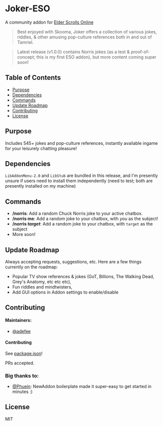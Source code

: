 # Joker-ESO
A community addon for [Elder Scrolls Online](https://www.elderscrollsonline.com)


> Best enjoyed with Skooma, Joker offers a collection of various jokes, riddles, & other amusing pop-culture references both in and out of Tamriel. 

> Latest release (v1.0.0) contains Norris jokes (as a test & proof-of-concept; this is my first ESO addon), but more content coming super soon!

## Table of Contents

- [Purpose](#purpose)
- [Dependencies](#dependencies)
- [Commands](#commands)
- [Update Roadmap](#update-roadmap)
- [Contributing](#contributing)
- [License](#license)

## Purpose
Includes 545+ jokes and pop-culture references, instantly available ingame for your leisurely chatting pleasure!

## Dependencies
`LibAddonMenu-2.0` and `LibStub` are bundled in this release, and I'm presently unsure if users need to install them independently (need to test; both are presently installed on my machine)

## Commands
- **/norris**: Add a random Chuck Norris joke to your active chatbox.
- **/norris me**: Add a random joke to your chatbox, with *you* as the subject!
- **/norris *target***: Add a random joke to your chatbox, with `target` as the subject
- More soon!


## Update Roadmap
Always accepting requests, suggestions, etc. Here are a few things currently on the roadmap:

- Popular TV show references & jokes (GoT, Billions, The Walking Dead, Grey's Anatomy, etc etc etc),
- Fun riddles and mindtwisters,
- Add GUI options in Addon settings to enable/disable 

## Contributing

#### Maintainers:
- [@adefee](https://github.com/adefee)

#### Contributing

See [package.json](package.json)!

PRs accepted.

### Big thanks to:

- [@Phuein](https://www.esoui.com/forums/member.php?action=getinfo&userid=38690): NewAddon boilerplate made it super-easy to get started in minutes :) 

## License

MIT
